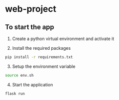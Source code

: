 # web-project

## To start the app

1. Create a python virtual environment and activate it

2. Install the required packages

```bash
pip install -r requirements.txt
```

3. Setup the environment variable

```bash
source env.sh
```

4. Start the application

```bash
flask run
```
